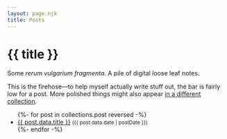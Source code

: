 ```yaml
---
layout: page.njk
title: Posts
---
```

# {{ title }}
Some *rerum vulgarium fragmenta*. A pile of digital loose leaf notes.

This is the firehose—to help myself actually write stuff out, the bar is fairly low for a post. More polished things might also appear [in a different collection](/topics/).

<ul>
{%- for post in collections.post reversed -%}
  <li>
    <a href="{{ post.url }}">{{ post.data.title }}</a>
    <small>({{ post.data.date | postDate }})</small>
  </li>
{%- endfor -%}
</ul>
